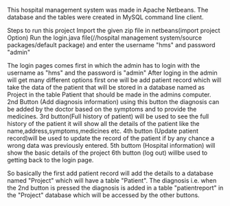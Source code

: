 This hospital management system was made in Apache Netbeans.
The database and the tables were created in MySQL command line client.

Steps to run this project
Import the given zip file in netbeans(import project Option)
Run the login.java file(//hospital management system/source packages/default package) and enter the username "hms" and password "admin"

	
The login pages comes first in which the admin has to login with the username as "hms" and the password is "admin"
After loging in the admin will get many different options 
first one will be add patient record which will take the data of the patient that will be stored in a database named as Project in the table Patient that should be made in the admins computer.
2nd Button (Add diagnosis information) using this button the diagnosis can be added by the doctor based on the symptoms and to provide the medicines.
3rd button(Full history of patient) will be used to see the full history of the patient 
it will show all the details of the patient like the name,address,symptoms,medicines etc.
4th button (Update patient record)will be used to update the record of the patient if by any chance a wrong data was previously entered.
5th buttom (Hospital information) will show the basic details of the project
6th button (log out) willbe used to getting back to the login page.

So basically the first add patient record will add the details to a database named "Project" which will have a table "Patient".
The diagnosis i.e. when the 2nd button is pressed the diagnosis is added in a table "patientreport" in the "Project" database which will be accessed by the other buttons.

